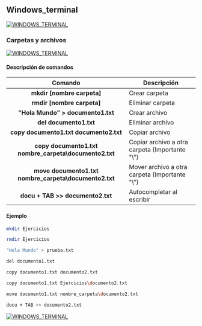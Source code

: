 ## Windows_terminal
[![WINDOWS_TERMINAL](https://img.shields.io/badge/WINDOWS_TERMINAL-0078D4?style=for-the-badge&logo=WINDOWSTERMINAL&logoColor=white&labelColor=101010)](https://github.com/Alberto-mt/Terminal_de_comandos/blob/main/Windows_terminal/index.md)

### Carpetas y archivos
[![WINDOWS_TERMINAL](https://img.shields.io/badge/Carpetas_y_archivos-c044b8?style=for-the-badge&logo=WINDOWSTERMINAL&logoColor=white&labelColor=101010)](https://github.com/Alberto-mt/Terminal_de_comandos/blob/main/Windows_terminal/categories/Carpetas_y_archivos.md)

#### Descripción de comandos
| Comando  | Descripción  |
|:-:|---|
| **mkdir [nombre carpeta]**  | Crear carpeta  |
| **rmdir [nombre carpeta]**  | Eliminar carpeta  |
| **"Hola Mundo" > documento1.txt**  | Crear archivo  |
| **del documento1.txt**  | Eliminar archivo  |
| **copy documento1.txt documento2.txt**  | Copiar archivo  |
| **copy documento1.txt nombre_carpeta\documento2.txt**  | Copiar archivo a otra carpeta (Importante "\\")  |
| **move documento1.txt nombre_carpeta\documento2.txt**  | Mover archivo a otra carpeta (Importante "\\")  |
| **docu + TAB >> documento2.txt**  | Autocompletar al escribir  |


#### Ejemplo
```bash
mkdir Ejercicios

rmdir Ejercicios

"Hola Mundo" > prueba.txt

del documento1.txt

copy documento1.txt documento2.txt

copy documento1.txt Ejercicios\documento2.txt

move documento1.txt nombre_carpeta\documento2.txt

docu + TAB >> documento2.txt
```
[![WINDOWS_TERMINAL](https://img.shields.io/badge/Carpetas_y_archivos-c044b8?style=for-the-badge&label=&#9650;&logoColor=white&labelColor=101010)](https://github.com/Alberto-mt/Terminal_de_comandos/blob/main/Windows_terminal/categories/Carpetas_y_archivos.md)
